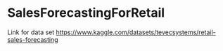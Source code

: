 # SalesForecastingForRetail

Link for data set
https://www.kaggle.com/datasets/tevecsystems/retail-sales-forecasting